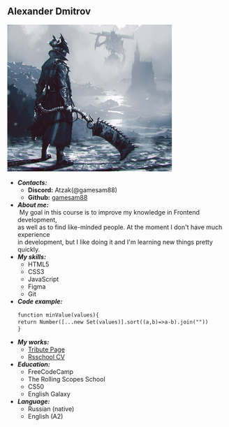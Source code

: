 ##    Alexander Dmitrov
![UyIRxyJInSQ1](./assets/UyIRxyJInSQ1.jpg "avatar")

- ***Contacts:***
    - __Discord:__  Atzak(@gamesam88)
    - __Github:__ [gamesam88](https://github.com/gamesam88 "Github")
- ***About me:*** <br>
    &nbsp;My goal in this course is to improve my knowledge in  Frontend development, <br>
    as well as to find like-minded people. At the moment I don't have much experience <br>
    in development, but I like doing it and I'm learning new things pretty quickly. <br>
- ***My skills:***
    - HTML5
    - CSS3
    - JavaScript
    - Figma
    - Git
- ***Code example:***<br>
    ```
    function minValue(values){
    return Number([...new Set(values)].sort((a,b)=>a-b).join(""))
    }
    ```
- ***My works:***
    - [Tribute Page](https://github.com/gamesam88/Tribute-Page.git "Tribute-Page")
    - [Rsschool CV](https://github.com/gamesam88/rsschool-cv.git "rsschool-cv")
- ***Education:***
    - FreeCodeCamp
    - The Rolling Scopes School
    - CS50
    - English Galaxy
- ***Language:***
    - Russian (native)
    - English (A2)
